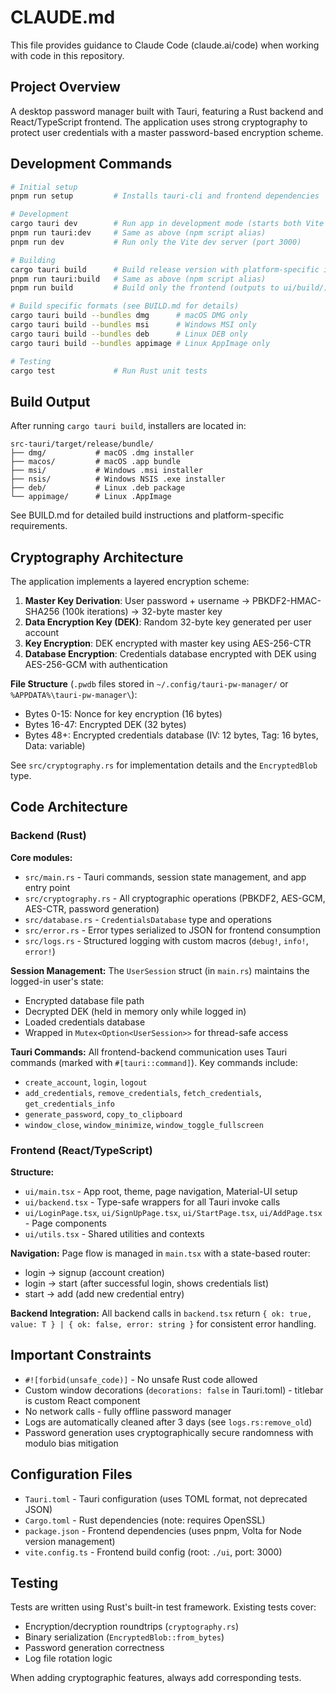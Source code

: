 # CLAUDE.md

This file provides guidance to Claude Code (claude.ai/code) when working with code in this repository.

## Project Overview

A desktop password manager built with Tauri, featuring a Rust backend and React/TypeScript frontend. The application uses strong cryptography to protect user credentials with a master password-based encryption scheme.

## Development Commands

```bash
# Initial setup
pnpm run setup         # Installs tauri-cli and frontend dependencies

# Development
cargo tauri dev        # Run app in development mode (starts both Vite dev server and Tauri)
pnpm run tauri:dev     # Same as above (npm script alias)
pnpm run dev           # Run only the Vite dev server (port 3000)

# Building
cargo tauri build      # Build release version with platform-specific installers
pnpm run tauri:build   # Same as above (npm script alias)
pnpm run build         # Build only the frontend (outputs to ui/build/)

# Build specific formats (see BUILD.md for details)
cargo tauri build --bundles dmg      # macOS DMG only
cargo tauri build --bundles msi      # Windows MSI only
cargo tauri build --bundles deb      # Linux DEB only
cargo tauri build --bundles appimage # Linux AppImage only

# Testing
cargo test             # Run Rust unit tests
```

## Build Output

After running `cargo tauri build`, installers are located in:
```
src-tauri/target/release/bundle/
├── dmg/           # macOS .dmg installer
├── macos/         # macOS .app bundle
├── msi/           # Windows .msi installer
├── nsis/          # Windows NSIS .exe installer
├── deb/           # Linux .deb package
└── appimage/      # Linux .AppImage
```

See BUILD.md for detailed build instructions and platform-specific requirements.

## Cryptography Architecture

The application implements a layered encryption scheme:

1. **Master Key Derivation**: User password + username → PBKDF2-HMAC-SHA256 (100k iterations) → 32-byte master key
2. **Data Encryption Key (DEK)**: Random 32-byte key generated per user account
3. **Key Encryption**: DEK encrypted with master key using AES-256-CTR
4. **Database Encryption**: Credentials database encrypted with DEK using AES-256-GCM with authentication

**File Structure** (`.pwdb` files stored in `~/.config/tauri-pw-manager/` or `%APPDATA%\tauri-pw-manager\`):
- Bytes 0-15: Nonce for key encryption (16 bytes)
- Bytes 16-47: Encrypted DEK (32 bytes)
- Bytes 48+: Encrypted credentials database (IV: 12 bytes, Tag: 16 bytes, Data: variable)

See `src/cryptography.rs` for implementation details and the `EncryptedBlob` type.

## Code Architecture

### Backend (Rust)

**Core modules:**
- `src/main.rs` - Tauri commands, session state management, and app entry point
- `src/cryptography.rs` - All cryptographic operations (PBKDF2, AES-GCM, AES-CTR, password generation)
- `src/database.rs` - `CredentialsDatabase` type and operations
- `src/error.rs` - Error types serialized to JSON for frontend consumption
- `src/logs.rs` - Structured logging with custom macros (`debug!`, `info!`, `error!`)

**Session Management:**
The `UserSession` struct (in `main.rs`) maintains the logged-in user's state:
- Encrypted database file path
- Decrypted DEK (held in memory only while logged in)
- Loaded credentials database
- Wrapped in `Mutex<Option<UserSession>>` for thread-safe access

**Tauri Commands:**
All frontend-backend communication uses Tauri commands (marked with `#[tauri::command]`). Key commands include:
- `create_account`, `login`, `logout`
- `add_credentials`, `remove_credentials`, `fetch_credentials`, `get_credentials_info`
- `generate_password`, `copy_to_clipboard`
- `window_close`, `window_minimize`, `window_toggle_fullscreen`

### Frontend (React/TypeScript)

**Structure:**
- `ui/main.tsx` - App root, theme, page navigation, Material-UI setup
- `ui/backend.tsx` - Type-safe wrappers for all Tauri invoke calls
- `ui/LoginPage.tsx`, `ui/SignUpPage.tsx`, `ui/StartPage.tsx`, `ui/AddPage.tsx` - Page components
- `ui/utils.tsx` - Shared utilities and contexts

**Navigation:**
Page flow is managed in `main.tsx` with a state-based router:
- login → signup (account creation)
- login → start (after successful login, shows credentials list)
- start → add (add new credential entry)

**Backend Integration:**
All backend calls in `backend.tsx` return `{ ok: true, value: T } | { ok: false, error: string }` for consistent error handling.

## Important Constraints

- `#![forbid(unsafe_code)]` - No unsafe Rust code allowed
- Custom window decorations (`decorations: false` in Tauri.toml) - titlebar is custom React component
- No network calls - fully offline password manager
- Logs are automatically cleaned after 3 days (see `logs.rs:remove_old`)
- Password generation uses cryptographically secure randomness with modulo bias mitigation

## Configuration Files

- `Tauri.toml` - Tauri configuration (uses TOML format, not deprecated JSON)
- `Cargo.toml` - Rust dependencies (note: requires OpenSSL)
- `package.json` - Frontend dependencies (uses pnpm, Volta for Node version management)
- `vite.config.ts` - Frontend build config (root: `./ui`, port: 3000)

## Testing

Tests are written using Rust's built-in test framework. Existing tests cover:
- Encryption/decryption roundtrips (`cryptography.rs`)
- Binary serialization (`EncryptedBlob::from_bytes`)
- Password generation correctness
- Log file rotation logic

When adding cryptographic features, always add corresponding tests.
